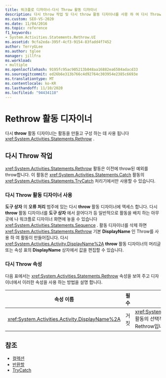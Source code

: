 ```yaml
---
title: 워크플로 디자이너-다시 Throw 활동 디자이너
description: 다시 throw 작업 및 다시 throw 활동 디자이너를 사용 하 여 다시 Throw 활동을 만들고 구성 하는 방법에 대해 알아봅니다.
ms.custom: SEO-VS-2020
ms.date: 11/04/2016
ms.topic: reference
f1_keywords:
- System.Activities.Statements.Rethrow.UI
ms.assetid: 9cfa2eda-395f-4cf3-9154-83fadd4f7452
author: TerryGLee
ms.author: tglee
manager: jillfra
ms.workload:
- multiple
ms.openlocfilehash: 9195fc95ac905213b048aa16882ea6584adacd33
ms.sourcegitcommit: ed26b6e313b766c4d92764c303954e2385c6693e
ms.translationtype: MT
ms.contentlocale: ko-KR
ms.lasthandoff: 11/10/2020
ms.locfileid: "94434118"
---
```

# <a name="rethrow-activity-designer"></a>Rethrow 활동 디자이너

다시 **throw** 활동 디자이너는 활동을 만들고 구성 하는 데 사용 됩니다 <xref:System.Activities.Statements.Rethrow> .

## <a name="the-rethrow-activity"></a>다시 Throw 작업

<xref:System.Activities.Statements.Rethrow> 활동은 이전에 throw된 예외를 throw합니다. 이 활동은 <xref:System.Activities.Statements.Catch> 활동의 <xref:System.Activities.Statements.TryCatch> 처리기에서만 사용할 수 있습니다.

### <a name="use-the-rethrow-activity-designer"></a>다시 Throw 활동 디자이너 사용

**도구 상자** 의 **오류 처리** 범주에 있는 다시 **throw** 활동 디자이너에 액세스 합니다. 다시 **throw** 활동 디자이너를 **도구 상자** 에서 끌어다가 등 일반적으로 활동을 배치 하는 아무 곳에 나 워크플로 디자이너 화면에 놓을 수 있습니다 <xref:System.Activities.Statements.Sequence> . 활동 디자이너를 삭제 하면 <xref:System.Activities.Statements.Rethrow> 기본 **DisplayName** 인 Throw를 사용 하 여 활동이 만들어집니다. 다시 <xref:System.Activities.Activity.DisplayName%2A> **throw** 활동 디자이너의 머리글 또는 속성 표의 **DisplayName** 상자에서 값을 편집할 수 있습니다.

### <a name="the-rethrow-properties"></a>다시 Throw 속성

다음 표에서는 <xref:System.Activities.Statements.Rethrow> 속성을 보여 주고 디자이너에서 이러한 속성을 사용 하는 방법을 설명 합니다.

|속성 이름|필수|사용|
|-|--------------|-|
|<xref:System.Activities.Activity.DisplayName%2A>|거짓|<xref:System.Activities.Statements.Rethrow> 활동의 선택적 이름을 지정합니다. 기본값은 Rethrow입니다.|

## <a name="see-also"></a>참조

- [컬렉션](../workflow-designer/collection-activity-designers.md)
- [반환할](../workflow-designer/throw-activity-designer.md)
- [TryCatch](../workflow-designer/trycatch-activity-designer.md)
